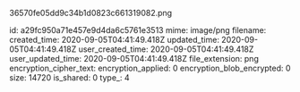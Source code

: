 36570fe05dd9c34b1d0823c661319082.png

id: a29fc950a71e457e9d4da6c5761e3513
mime: image/png
filename: 
created_time: 2020-09-05T04:41:49.418Z
updated_time: 2020-09-05T04:41:49.418Z
user_created_time: 2020-09-05T04:41:49.418Z
user_updated_time: 2020-09-05T04:41:49.418Z
file_extension: png
encryption_cipher_text: 
encryption_applied: 0
encryption_blob_encrypted: 0
size: 14720
is_shared: 0
type_: 4